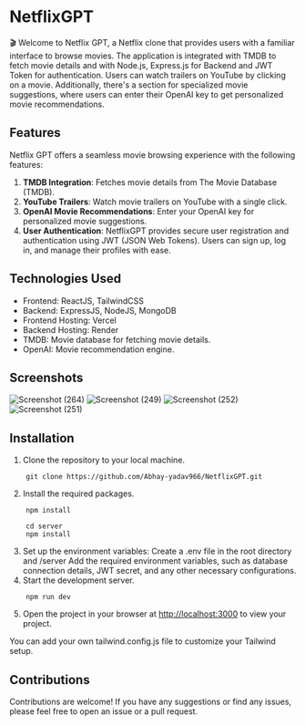 # NetflixGPT
🎬 Welcome to Netflix GPT, a Netflix clone that provides users with a familiar interface to browse movies. The application is integrated with TMDB to fetch movie  details and with Node.js, Express.js for Backend and JWT Token for authentication. Users can watch trailers on YouTube by clicking on a movie. Additionally, there's a section for specialized movie suggestions, where users can enter their OpenAI key to get personalized movie recommendations.

## Features
Netflix GPT offers a seamless movie browsing experience with the following features:
1. **TMDB Integration**: Fetches movie details from The Movie Database (TMDB).
2. **YouTube Trailers**: Watch movie trailers on YouTube with a single click.
3. **OpenAI Movie Recommendations**: Enter your OpenAI key for personalized movie suggestions.
4. **User Authentication**: NetflixGPT provides secure user registration and authentication using JWT (JSON Web Tokens). Users can sign up, log in, and manage their profiles with ease.

## Technologies Used
- Frontend: ReactJS, TailwindCSS
- Backend: ExpressJS, NodeJS, MongoDB
- Frontend Hosting: Vercel
- Backend Hosting: Render
- TMDB: Movie database for fetching movie details.
- OpenAI: Movie recommendation engine.

## Screenshots
![Screenshot (264)](https://github.com/Abhay-yadav966/NetflixGPT/assets/115336330/7cb2d649-a53c-446f-9cd6-2065fdf9ec00)
![Screenshot (249)](https://github.com/Abhay-yadav966/NetflixGPT/assets/115336330/43d83143-2608-4231-9786-62d6e339b369)
![Screenshot (252)](https://github.com/Abhay-yadav966/NetflixGPT/assets/115336330/b45323ec-f06c-4d1b-8c2f-4df465a9c14f)
![Screenshot (251)](https://github.com/Abhay-yadav966/NetflixGPT/assets/115336330/5f0c1780-6ae3-4efa-9101-4a13ceea70cc)



## Installation
1. Clone the repository to your local machine.
```
    git clone https://github.com/Abhay-yadav966/NetflixGPT.git
```
2. Install the required packages.
```
    npm install

    cd server
    npm install
```
3. Set up the environment variables:
Create a .env file in the root directory and /server Add the required environment variables, such as database connection details, JWT secret, and any other necessary configurations.
4. Start the development server.
```
    npm run dev
```
5. Open the project in your browser at [http://localhost:3000](http://localhost:3000) to view your project.

You can add your own tailwind.config.js file to customize your Tailwind setup.

## Contributions
Contributions are welcome! If you have any suggestions or find any issues, please feel free to open an issue or a pull request.